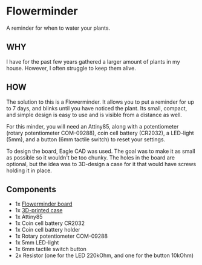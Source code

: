 # Flowerminder
A reminder for when to water your plants.

## WHY
I have for the past few years gathered a larger amount of plants in my house. However, I often struggle to keep them alive.

## HOW
The solution to this is a Flowerminder. It allows you to put a reminder for up to 7 days, and blinks until you have noticed the plant. Its small, compact, and simple design is easy to use and is visible from a distance as well.

For this minder, you will need an Attiny85, along with a potentiometer (rotary potentiometer COM-09288), coin cell battery (CR2032), a LED-light (5mm), and a button (6mm tactile switch) to reset your settings. 

To design the board, Eagle CAD was used. The goal was to make it as small as possible so it wouldn't be too chunky. The holes in the board are optional, but the idea was to 3D-design a case for it that would have screws holding it in place. 

## Components
* 1x [Flowerminder board](https://www.pcbway.com/project/shareproject/Flowerminder.html)
* 1x [3D-printed case](https://www.tinkercad.com/things/kMWTQKFdEJA) 
* 1x Attiny85
* 1x Coin cell battery CR2032
* 1x Coin cell battery holder
* 1x Rotary potentiometer COM-09288
* 1x 5mm LED-light
* 1x 6mm tactile switch button
* 2x Resistor (one for the LED 220kOhm, and one for the button 10kOhm)
